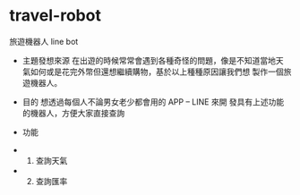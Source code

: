# travel-robot
旅遊機器人 line bot

- 主題發想來源
在出遊的時候常常會遇到各種奇怪的問題，像是不知道當地天
氣如何或是花完外幣但還想繼續購物，基於以上種種原因讓我們想
製作一個旅遊機器人。

- 目的
想透過每個人不論男女老少都會用的 APP – LINE 來開
發具有上述功能的機器人，方便大家直接查詢

- 功能
- 1. 查詢天氣
- 2. 查詢匯率

